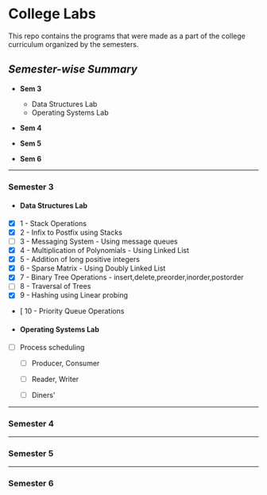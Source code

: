 # College Labs

This repo contains the programs that were made as a part of the college curriculum organized by the semesters.

## *Semester-wise Summary*
- **Sem 3** 
  * Data Structures Lab
  * Operating Systems Lab
- **Sem 4**

- **Sem 5**

- **Sem 6**

---------------------------------------------------------------------------------------------------------------------------

### Semester 3

 - #### Data Structures Lab
  - [X] 1 - Stack Operations
  - [X] 2 - Infix to Postfix using Stacks
  - [ ] 3 - Messaging System - Using message queues
  - [X] 4 - Multiplication of Polynomials - Using Linked List
  - [X] 5 - Addition of long positive integers
  - [X] 6 - Sparse Matrix - Using Doubly Linked List
  - [X] 7 - Binary Tree Operations - insert,delete,preorder,inorder,postorder
  - [ ] 8 - Traversal of Trees
  - [X] 9 - Hashing using Linear probing
  - [  10 - Priority Queue Operations


- #### Operating Systems Lab

- [ ] Process scheduling
  - [ ] Producer, Consumer
  - [ ] Reader, Writer
  - [ ] Diners'


---------------------------------------------------------------------------------------------------------------------------

### Semester 4

---------------------------------------------------------------------------------------------------------------------------

### Semester 5
  
---------------------------------------------------------------------------------------------------------------------------  

### Semester 6
